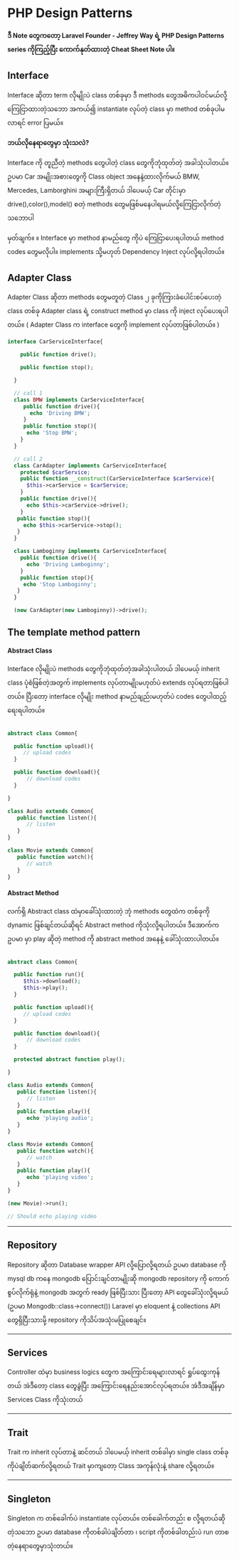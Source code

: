 # PHP Design Patterns

#### ဒီ Note တွေကတော့ Laravel Founder - Jeffrey Way ရဲ့ PHP Design Patterns series ကိုကြည့်ပြီး ကောက်နုတ်ထားတဲ့ Cheat Sheet Note ပါ။

## Interface 

Interface ဆိုတာ term လိုမျိုးပဲ class တစ်ခုမှာ ဒီ methods တွေအဓိကပါဝင်မယ်လို့ကြေငြာထားတဲ့သဘော အကယ်၍ instantiate လုပ်တဲ့ class မှာ method တစ်ခုပါမလာရင် error ပြမယ်။

**ဘယ်လိုနေရာတွေမှာ သုံးသလဲ?**

Interface ကို တူညီတဲ့ methods တွေပါတဲ့ class တွေကိုဘုံထုတ်တဲ့ အခါသုံးပါတယ်။
ဥပမာ Car အမျိုးအစားတွေကို Class object အနေနဲ့ထားလိုက်မယ်
BMW, Mercedes, Lamborghini အများကြီးရှိတယ် ဒါပေမယ့် 
Car တိုင်းမှာ drive(),color(),model() စတဲ့ methods တွေမဖြစ်မနေပါရမယ်လို့ကြေငြာလိုက်တဲ့သဘောပါ


မှတ်ချက်။  ။ Interface မှာ method နာမည်တွေ ကိုပဲ ကြေငြာပေးရပါတယ် method codes တွေမလိုပါ။ implements သို့မဟုတ် Dependency Inject လုပ်လို့ရပါတယ်။


## Adapter Class

Adapter Class ဆိုတာ methods တွေမတူတဲ့ Class ၂ ခုကိုကြားခံပေါင်းစပ်ပေးတဲ့ class တစ်ခု Adapter class ရဲ့ construct method မှာ class ကို inject လုပ်ပေးရပါတယ်။ 
( Adapter Class က interface တွေကို implement လုပ်တာဖြစ်ပါတယ်။ ) 

```php
interface CarServiceInterface{

    public function drive();

    public function stop();

  }

  // call 1
  class BMW implements CarServiceInterface{
     public function drive(){
       echo 'Driving BMW';
     }
     public function stop(){
      echo 'Stop BMW';
    }
  }

  // call 2
  class CarAdapter implements CarServiceInterface{
    protected $carService;
    public function __construct(CarServiceInterface $carService){
      $this->carService = $carService;
    }
    public function drive(){
      echo $this->carService->drive();
    }
   public function stop(){
     echo $this->carService->stop();
   }
  }

  class Lamboginny implements CarServiceInterface{
    public function drive(){
      echo 'Driving Lamboginny';
    }
    public function stop(){
     echo 'Stop Lamboginny';
   }
  }

  (new CarAdapter(new Lamboginny))->drive();
```

## The template method pattern 

#### Abstract Class
Interface လိုမျိုးပဲ methods တွေကိုဘုံထုတ်တဲ့အခါသုံးပါတယ် ဒါပေမယ့် inherit class ပုံစံဖြစ်တဲ့အတွက် implements လုပ်တာမျိုးမဟုတ်ပဲ extends လုပ်ရတာဖြစ်ပါတယ်။ ပြီးတော့ interface လိုမျိုး method နာမည်ချည်းမဟုတ်ပဲ codes တွေပါထည့်ရေးရပါတယ်။

```php

abstract class Common{

  public function upload(){
     // upload codes
  }

  public function download(){
      // download codes
  } 

}

class Audio extends Common{
   public function listen(){
      // listen 
   } 
}

class Movie extends Common{
   public function watch(){
      // watch 
   } 
}


```

#### Abstract Method

လက်ရှိ Abstract class ထဲမှာခေါ်သုံးထားတဲ့ ဘုံ methods တွေထဲက တစ်ခုကို dynamic ဖြစ်ချင်တယ်ဆိုရင် Abstract method ကိုသုံးလို့ရပါတယ်။ ဒီအောက်က ဥပမာ
မှာ play ဆိုတဲ့ method ကို abstract method အနေနဲ့ ခေါ်သုံးထားပါတယ်။ 

```php

abstract class Common{

  public function run(){
     $this->download();
     $this->play();
  }

  public function upload(){
     // upload codes
  }

  public function download(){
      // download codes
  } 

  protected abstract function play();

}

class Audio extends Common{
   public function listen(){
      // listen 
   } 
   public function play(){
      echo 'playing audio';
   } 
}

class Movie extends Common{
   public function watch(){
      // watch 
   } 
   public function play(){
      echo 'playing video';
   } 
}

(new Movie)->run(); 

// Should echo playing video

```

-----------------

## Repository

Repository ဆိုတာ Database wrapper API လို့ပြောလို့ရတယ်
ဥပမာ database ကို mysql db ကနေ mongodb ပြောင်းချင်တာမျိုးဆို
mongodb repository ကို ကောက်စွပ်လိုက်ရုံနဲ့ mongodb အတွက် ready ဖြစ်ပြီးသား ပြီးတော့ 
API တွေခေါ်သုံးလို့ရမယ် (ဥပမာ Mongodb::class->connect())
Laravel မှာ eloquent နဲ့ collections API တွေရှိပြီးသားမို့ repository ကိုသိပ်အသုံးမပြုစေချင်။

------------------

## Services

Controller ထဲမှာ business logics တွေက
အကြောင်းရေများလာရင် ရှုပ်ထွေးကုန်တယ် အဲဒီတော့ class တွေခွဲပြီး
အကြောင်းရေနည်းအောင်လုပ်ရတယ်။ အဲဒီအချိန်မှာ Services Class ကိုသုံးတယ် 

------------------

## Trait

Trait က inherit လုပ်တာနဲ့ ဆင်တယ်
ဒါပေမယ့် inherit တစ်ခါမှာ single class တစ်ခုကိုပဲချိတ်ဆက်လို့ရတယ်
Trait မှာကျတော့ Class အကုန်လုံးနဲ့ share လို့ရတယ်။ 

-------------------

## Singleton

Singleton က တစ်ခေါက်ပဲ instantiate လုပ်တယ်။
တစ်ခေါက်တည်း စ လို့ရတယ်ဆိုတဲ့သဘော ဥပမာ database ကိုတစ်ခါပဲချိတ်တာ ၊ 
script ကိုတစ်ခါတည်းပဲ run တာစတဲ့နေရာတွေမှာသုံးတယ်။


